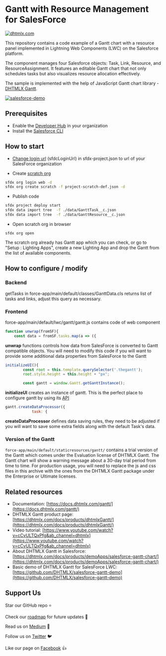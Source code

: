 # Gantt with Resource Management for SalesForce

[![dhtmlx.com](https://img.shields.io/badge/made%20by-DHTMLX-blue)](https://dhtmlx.com/)

This repository contains a code example of a Gantt chart with a resource panel implemented in Lightning Web Components (LWC) on the Salesforce platform.

The component manages four Salesforce objects: Task, Link, Resource, and ResourceAssignment. It features an editable Gantt chart that not only schedules tasks but also visualizes resource allocation effectively.

The sample is implemented with the help of JavaScript Gantt chart library - [DHTMLX Gantt](https://dhtmlx.com/docs/products/dhtmlxGantt/).

[![salesforce-demo](https://dhtmlx.com/docs/products/demoApps/salesforce-gantt-chart/imgs/salesforce-gantt-chart.png)](https://dhtmlx.com/docs/products/demoApps/salesforce-gantt-chart/)

## Prerequisites

- Enable the [Developer Hub](https://developer.salesforce.com/docs/atlas.en-us.sfdx_setup.meta/sfdx_setup/sfdx_setup_enable_devhub.htm) in your organization
- Install the [Salesforce CLI](https://developer.salesforce.com/tools/sfdxcli)

## How to start

- [Change login url](https://developer.salesforce.com/docs/atlas.en-us.sfdx_dev.meta/sfdx_dev/sfdx_dev_auth_web_flow.htm) (sfdcLoginUrl) in sfdx-project.json to url of your SalesForce organization

- Create [scratch org](https://developer.salesforce.com/docs/atlas.en-us.sfdx_dev.meta/sfdx_dev/sfdx_dev_scratch_orgs.htm#!)

```sh
sfdx org login web -d
sfdx org create scratch -f project-scratch-def.json -d
```

- Publish code

```sh
sfdx project deploy start
sfdx data import tree  -f ./data/GanttTask__c.json
sfdx data import tree  -f ./data/GanttResource__c.json
```

- Open scratch org in browser

```
sfdx org open
```

The scratch org already has Gantt app which you can check, or go to "Setup : Lighting Apps", create a new Lighting App and drop the Gantt from the list of available components.

## How to configure / modify

### Backend

getTasks in force-app/main/default/classes/GanttData.cls returns list of tasks and links, adjust this query as necessary.

### Frontend

force-app/main/default/lwc/gantt/gantt.js contains code of web component

```js
function unwrap(fromSF){
    const data = fromSF.tasks.map(a => ({
```

**unwrap** functions controls how data from SalesForce is converted to Gantt compatible objects. You will need to modify this code if you will want to provide some additional data properties from SalesForce to the Gantt

```js
initializeUI(){
        const root = this.template.querySelector('.thegantt');
        root.style.height = this.height + "px";

        const gantt = window.Gantt.getGanttInstance();
```

**initializeUI** creates an instance of gantt. This is the perfect place to configure gantt by using its [API](https://docs.dhtmlx.com/gantt)


```js
gantt.createDataProcessor({
            task: {
```

**createDataProcessor** defines data saving rules, they need to be adjusted if you will want to save some extra fields along with the default Task's data.

### Version of the Gantt


`force-app/main/default/staticresources/gantt/` contains a trial version of the Gantt which comes under the Evaluation license of DHTMLX Gantt. The Gantt chart will show a warning message about a 30-day trial period from time to time. For production usage, you will need to replace the js and css files in this archive with the ones from the DHTMLX Gantt package under the Enterprise or Ultimate licenses.

## Related resources

- Documentation: [https://docs.dhtmlx.com/gantt/](https://docs.dhtmlx.com/gantt/)
- DHTMLX Gantt product page: [https://dhtmlx.com/docs/products/dhtmlxGantt/](https://dhtmlx.com/docs/products/dhtmlxGantt/)
- Video tutorial: [https://www.youtube.com/watch?v=cCvULTQxPfg&ab_channel=dhtmlx](https://www.youtube.com/watch?v=cCvULTQxPfg&ab_channel=dhtmlx)
- About DHTMLX Gantt in Salesforce: [https://dhtmlx.com/docs/products/demoApps/salesforce-gantt-chart/](https://dhtmlx.com/docs/products/demoApps/salesforce-gantt-chart/)
- Basic demo of DHTMLX Gantt for SalesForce LWC: [https://github.com/DHTMLX/salesforce-gantt-demo](https://github.com/DHTMLX/salesforce-gantt-demo)

## Support Us

Star our GitHub repo :star:

Check our [roadmap](https://trello.com/b/fhOySHPj/gantt-roadmap) for future updates :wrench:

Read us on [Medium](https://medium.com/@dhtmlx) :newspaper:

Follow us on [Twitter](https://twitter.com/dhtmlx) :bird:

Like our page on [Facebook](https://www.facebook.com/dhtmlx/) :thumbsup:
